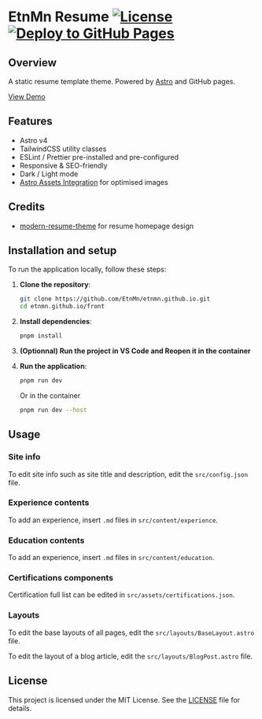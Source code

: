 # EtnMn Resume [![License](https://img.shields.io/badge/License-MIT-blue.svg)](https://github.com/withastro/astro/blob/main/LICENSE) [![Deploy to GitHub Pages](https://github.com/EtnMn/etnmn.github.io/actions/workflows/deploy.yml/badge.svg)](https://github.com/EtnMn/etnmn.github.io/actions/workflows/deploy.yml)

## Overview

A static resume template theme. Powered by [Astro](https://astro.build/) and GitHub pages.

[View Demo](https://www.menou.fr/)

## Features

-   Astro v4
-   TailwindCSS utility classes
-   ESLint / Prettier pre-installed and pre-configured
-   Responsive & SEO-friendly
-   Dark / Light mode
-   [Astro Assets Integration](https://docs.astro.build/en/guides/assets/) for optimised images

## Credits

-   [modern-resume-theme](https://github.com/sproogen/modern-resume-theme) for resume homepage design

## Installation and setup

To run the application locally, follow these steps:

1. **Clone the repository**:

    ```sh
    git clone https://github.com/EtnMn/etnmn.github.io.git
    cd etnmn.github.io/front
    ```

2. **Install dependencies**:

    ```sh
    pnpm install
    ```

3. **(Optionnal) Run the project in VS Code and Reopen it in the container**

4. **Run the application**:

    ```sh
    pnpm run dev
    ```

    Or in the container

    ```sh
    pnpm run dev --host
    ```

## Usage

### Site info

To edit site info such as site title and description, edit the `src/config.json` file.

### Experience contents

To add an experience, insert `.md` files in `src/content/experience`.

### Education contents

To add an experience, insert `.md` files in `src/content/education`.

### Certifications components

Certification full list can be edited in `src/assets/certifications.json`.

### Layouts

To edit the base layouts of all pages, edit the `src/layouts/BaseLayout.astro` file.

To edit the layout of a blog article, edit the `src/layouts/BlogPost.astro` file.

## License

This project is licensed under the MIT License. See the [LICENSE](LICENSE) file for details.
